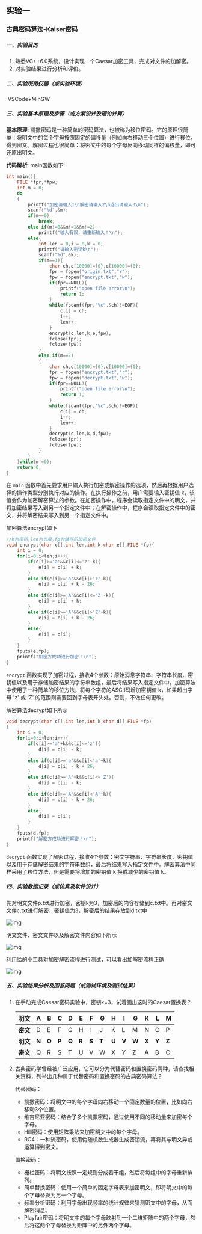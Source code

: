 ## 实验一

### 古典密码算法-Kaiser密码

##### 一、实验目的

1. 熟悉VC++6.0系统，设计实现一个Caesar加密工具，完成对文件的加解密。
2. 对实验结果进行分析和评价。

##### 二、实验所用仪器（或实验环境）

​	VSCode+MinGW

##### 三、实验基本原理及步骤（或方案设计及理论计算）

**基本原理**: 凯撒密码是一种简单的密码算法，也被称为移位密码。它的原理很简单：将明文中的每个字母按照固定的偏移量（例如向右移动三个位置）进行移位，得到密文。解密过程也很简单：将密文中的每个字母反向移动同样的偏移量，即可还原出明文。

**代码解析**: main函数如下:
```C
int main(){
    FILE *fpr,*fpw;
    int m = 0;
    do
	{
		printf("加密请输入1\n解密请输入2\n退出请输入0\n");
	    scanf("%d",&m);
	    if(m==0)
	    	break;
	    else if(m!=0&&m!=1&&m!=2)
	    	printf("输入有误，请重新输入！\n");
	    else{
	    	int len = 0,i = 0,k = 0;
		    printf("请输入密钥k\n");
		    scanf("%d",&k);
	    	if(m==1){   
		    	char ch,c[10000]={0},e[10000]={0};
		        fpr = fopen("origin.txt","r");
		        fpw = fopen("encrypt.txt","w");
		        if(fpr==NULL){
		            printf("open file error\n");
		            return 1;
			    }
		        while(fscanf(fpr,"%c",&ch)!=EOF){
		            c[i] = ch;
		            i++;
		            len++;
		        }
		        encrypt(c,len,k,e,fpw);
		        fclose(fpr);
				fclose(fpw);
		    }
		    else if(m==2)
		    {
		    	char ch,c[10000]={0},d[10000]={0};
		        fpr = fopen("encrypt.txt","r");
		        fpw = fopen("decrypt.txt","w");
		        if(fpr==NULL){
		            printf("open file error\n");
		            return 1;
			    }
		        while(fscanf(fpr,"%c",&ch)!=EOF){
		            c[i] = ch;
		            i++;
		            len++;
		        }
		        decrypt(c,len,k,d,fpw);
		        fclose(fpr);
				fclose(fpw);
		    }
		}
	}while(m!=0);
	return 0;
}
```

在 `main` 函数中首先要求用户输入执行加密或解密操作的选项，然后再根据用户选择的操作类型分别执行对应的操作。在执行操作之前，用户需要输入密钥值 k，该值会作为加密解密算法的参数。在加密操作中，程序会读取指定文件中的明文，并将加密结果写入到另一个指定文件中；在解密操作中，程序会读取指定文件中的密文，并将解密结果写入到另一个指定文件中。

加密算法encrypt如下

```C
//k为密钥,len为长度,fp为储存的加密文件
void encrypt(char c[],int len,int k,char e[],FILE *fp){
    int i = 0;
    for(i=0;i<len;i++){
        if(c[i]>='a'&&c[i]<='z'-k){
            e[i] = c[i] + k;
        }
        else if(c[i]>='a'&&c[i]>'z'-k){
            e[i] = c[i] + k - 26;
        }
        else if(c[i]>='A'&&c[i]<='Z'-k){
            e[i] = c[i] + k;
        }
        else if(c[i]>='A'&&c[i]>'Z'-k){
            e[i] = c[i] + k - 26;
        }
        else{
            e[i] = c[i];
        }
    }
    fputs(e,fp);
    printf("加密方成功进行加密！\n");
} 
```

`encrypt` 函数实现了加密过程，接收4个参数：原始消息字符串、字符串长度、密钥值以及用于存储加密结果的字符串数组，最后将结果写入指定文件中。加密算法中使用了一种简单的移位方法，将每个字符的ASCII码增加密钥值 k，如果超出字母 'z' 或 'Z' 的范围则需要回到字母表开头处。否则，不做任何更改。

解密算法decrypt如下所示

```C
void decrypt(char c[],int len,int k,char d[],FILE *fp)
{
    int i = 0;
    for(i=0;i<len;i++){
        if(c[i]>='a'+k&&c[i]<='z'){
            d[i] = c[i] - k;
        }
        else if(c[i]>='a'&&c[i]<'a'+k){
            d[i] = c[i] - k + 26;
        }
        else if(c[i]>='A'+k&&c[i]<='Z'){
            d[i] = c[i] - k;
        }
        else if(c[i]>='A'&&c[i]<'A'+k){
            d[i] = c[i] - k + 26;
        }
        else{
            d[i] = c[i];
        }
    }
    fputs(d,fp);
    printf("解密方成功进行解密！\n");
} 
```

`decrypt` 函数实现了解密过程，接收4个参数：密文字符串、字符串长度、密钥值以及用于存储解密结果的字符串数组，最后将结果写入指定文件中。解密算法中同样采用了移位方法，但是需要将增加的密钥值 k 换成减少的密钥值 k。

##### 四、实验数据记录（或仿真及软件设计）

先对明文文件p.txt进行加密，密钥k为3，加密后的内容存储到c.txt中。再对密文文件c.txt进行解密，密钥值为3，解密后的结果存放到d.txt中

![img](/screenshots/1.1.png)

明文文件、密文文件以及解密文件内容如下所示

![img](/screenshots/1.2.png)

利用给的小工具对加密解密流程进行测试，可以看出加解密流程正确

![img](/screenshots/1.3.png)

##### 五、实验结果分析及回答问题（或测试环境及测试结果）

1. 在手动完成Caesar密码实验中，密钥k=3，试着画出这时的Caesar置换表？

   | **明文** | **A** | B     | C     | D     | E     | F     | G     | H     | I     | G     | K     | L     | M     |
   | -------- | ----- | ----- | ----- | ----- | ----- | ----- | ----- | ----- | ----- | ----- | ----- | ----- | ----- |
   | **密文** | D     | E     | F     | G     | H     | I     | J     | K     | L     | M     | N     | O     | P     |
   | **明文** | **N** | **O** | **P** | **Q** | **R** | **S** | **T** | **U** | **V** | **W** | **X** | **Y** | **Z** |
   | **密文** | Q     | R     | S     | T     | U     | V     | W     | X     | Y     | Z     | A     | B     | C     |

2. 古典密码学曾经被广泛应用，它可以分为代替密码和置换密码两种，请查找相关资料，列举出几种属于代替密码和置换密码的古典密码算法？

   代替密码：

   - 凯撒密码：将明文中的每个字母向右移动一个固定数量的位置，比如向右移动3个位置。
   - 维吉尼亚密码：结合了多个凯撒密码，通过使用不同的移动量来加密每个字母。
   - Hill密码：使用矩阵乘法来加密明文中的每个字母。
   - RC4：一种流密码，使用伪随机数生成器生成密钥流，再将其与明文异或运算得到密文。

   置换密码：

   - 栅栏密码：将明文按照一定规则分成若干组，然后将每组中的字母重新排列。
   - 简单替换密码：使用一个简单的固定字母表来加密明文，即将明文中的每个字母替换为另一个字母。
   - 频率分析密码：利用字母出现频率的统计规律来猜测密文中的字母，从而解密消息。
   - Playfair密码：将明文中的每个字母映射到一个二维矩阵中的两个字母，然后将这两个字母替换为矩阵中的另外两个字母。

   
